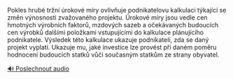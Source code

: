 
Pokles hrubé tržní úrokové míry ovlivňuje podnikatelovu kalkulaci týkající se změn výnosnosti zvažovaného projektu. Úrokové míry jsou vedle cen hmotných výrobních faktorů, mzdových sazeb a očekávaných budoucích cen výrobků dalšími položkami vstupujícími do kalkulace plánujícího podnikatele. Výsledek této kalkulace ukazuje podnikateli, zda se daný projekt vyplatí. Ukazuje mu, jaké investice lze provést při daném poměru hodnocení budoucích statků vůči současným statkům ze strany obyvatel.

[🔊 Poslechnout audio](/data/7-paragraphs/audio/chapter_100/para_010-Pokles-hrub-trn-rokov-mry-ovlivuje-podnikat.mp3)
